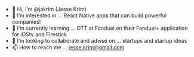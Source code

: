 - 👋 Hi, I’m @jakrim (Jesse Krim)
- 👀 I’m interested in ... React Native apps that can build powerful companies!
- 🌱 I’m currently learning ... OTT at Fanduel on their Fanduel+ application for iOStv and Firestick
- 💞️ I’m looking to collaborate and advise on ... startups and startup ideas
- 📫 How to reach me ... jesse.krim@gmail.com

<!---
jakrim/jakrim is a ✨ special ✨ repository because its `README.md` (this file) appears on your GitHub profile.
You can click the Preview link to take a look at your changes.
--->
